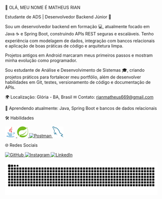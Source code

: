 👋 OLÁ, MEU NOME É MATHEUS RIAN

Estudante de ADS | Desenvolvedor Backend Júnior 🚀

Sou um desenvolvedor backend em formação 💻, atualmente focado em Java ☕ e Spring Boot, construindo APIs REST seguras e escaláveis. Tenho experiência com modelagem de dados, integração com bancos relacionais e aplicação de boas práticas de código e arquitetura limpa.

Projetos antigos em Android marcaram meus primeiros passos e mostram minha evolução como programador.

Sou estudante de Análise e Desenvolvimento de Sistemas 🎓, criando projetos práticos para fortalecer meu portfólio, além de desenvolver habilidades em Git, testes, versionamento de código e documentação de APIs.

🌍 Localização: Glória - BA, Brasil
✉ Contato: rianmatheus669@gmail.com

🧠 Aprendendo atualmente: Java, Spring Boot e bancos de dados relacionais

🛠 Habilidades
<p align="left"> <a href="https://www.java.com/" target="_blank" rel="noreferrer"> <img src="https://raw.githubusercontent.com/devicons/devicon/master/icons/java/java-original.svg" width="36" height="36" alt="Java" /> </a> <a href="https://spring.io/projects/spring-boot" target="_blank" rel="noreferrer"> <img src="https://raw.githubusercontent.com/devicons/devicon/master/icons/spring/spring-original.svg" width="36" height="36" alt="Spring Boot" /> </a> <a href="https://www.postman.com/" target="_blank" rel="noreferrer"> <img src="https://www.vectorlogo.zone/logos/getpostman/getpostman-icon.svg" width="36" height="36" alt="Postman" /> </a> <a href="https://www.mysql.com/" target="_blank" rel="noreferrer"> <img src="https://raw.githubusercontent.com/devicons/devicon/master/icons/mysql/mysql-original.svg" width="36" height="36" alt="SQL" /> </a> </p>
🌐 Redes Sociais
<p align="left"> <a href="https://github.com/matheusrian" target="_blank" rel="noreferrer"> <img src="https://raw.githubusercontent.com/danielcranney/readme-generator/main/public/icons/socials/github.svg" width="32" height="32" alt="GitHub" /> </a> <a href="https://www.instagram.com/rian144hz" target="_blank" rel="noreferrer"> <img src="https://raw.githubusercontent.com/danielcranney/readme-generator/main/public/icons/socials/instagram.svg" width="32" height="32" alt="Instagram" /> </a> <a href="https://www.linkedin.com/in/matheus-souza7" target="_blank" rel="noreferrer"> <img src="https://raw.githubusercontent.com/danielcranney/readme-generator/main/public/icons/socials/linkedin.svg" width="32" height="32" alt="LinkedIn" /> </a> </p> <img src="https://raw.githubusercontent.com/Rian144hz/Rian144hz/output/snake.svg" alt="Snake animation" />
